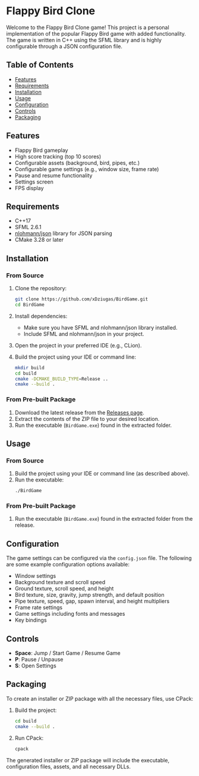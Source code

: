 # Flappy Bird Clone

Welcome to the Flappy Bird Clone game! This project is a personal implementation of the popular Flappy Bird game with added functionality. The game is written in C++ using the SFML library and is highly configurable through a JSON configuration file.

## Table of Contents
- [Features](#features)
- [Requirements](#requirements)
- [Installation](#installation)
- [Usage](#usage)
- [Configuration](#configuration)
- [Controls](#controls)
- [Packaging](#packaging)


## Features

- Flappy Bird gameplay
- High score tracking (top 10 scores)
- Configurable assets (background, bird, pipes, etc.)
- Configurable game settings (e.g., window size, frame rate)
- Pause and resume functionality
- Settings screen
- FPS display

## Requirements

- C++17
- SFML 2.6.1
- [nlohmann/json](https://github.com/nlohmann/json) library for JSON parsing
- CMake 3.28 or later

## Installation

### From Source

1. Clone the repository:
    ```sh
    git clone https://github.com/xDziugas/BirdGame.git
    cd BirdGame
    ```

2. Install dependencies:
    - Make sure you have SFML and nlohmann/json library installed.
    - Include SFML and nlohmann/json in your project.

3. Open the project in your preferred IDE (e.g., CLion).

4. Build the project using your IDE or command line:
    ```sh
    mkdir build
    cd build
    cmake -DCMAKE_BUILD_TYPE=Release ..
    cmake --build .
    ```

### From Pre-built Package

1. Download the latest release from the [Releases page](https://github.com/xDziugas/BirdGame/releases).
2. Extract the contents of the ZIP file to your desired location.
3. Run the executable (`BirdGame.exe`) found in the extracted folder.

## Usage

### From Source

1. Build the project using your IDE or command line (as described above).
2. Run the executable:
    ```sh
    ./BirdGame
    ```

### From Pre-built Package

1. Run the executable (`BirdGame.exe`) found in the extracted folder from the release.

## Configuration

The game settings can be configured via the `config.json` file. The following are some example configuration options available:

- Window settings
- Background texture and scroll speed
- Ground texture, scroll speed, and height
- Bird texture, size, gravity, jump strength, and default position
- Pipe texture, speed, gap, spawn interval, and height multipliers
- Frame rate settings
- Game settings including fonts and messages
- Key bindings

## Controls

- **Space**: Jump / Start Game / Resume Game
- **P**: Pause / Unpause
- **S**: Open Settings

## Packaging

To create an installer or ZIP package with all the necessary files, use CPack:

1. Build the project:
    ```sh
    cd build
    cmake --build .
    ```

2. Run CPack:
    ```sh
    cpack
    ```

The generated installer or ZIP package will include the executable, configuration files, assets, and all necessary DLLs.

